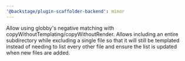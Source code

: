 ```yaml
---
'@backstage/plugin-scaffolder-backend': minor
---
```


Allow using globby's negative matching with copyWithoutTemplating/copyWithoutRender. Allows including an entire subdirectory while excluding a single file so that it will still be templated instead of needing to list every other file and ensure the list is updated when new files are added.
